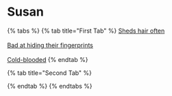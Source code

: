 # Susan

{% tabs %}
{% tab title="First Tab" %}
[Sheds hair often](https://armless-detective-wiki-1.gitbook.io/armless-detective-wiki/clues/clues/shedshairoftenly)\
\
[Bad at hiding their fingerprints](https://armless-detective-wiki-1.gitbook.io/armless-detective-wiki/clues/clues/badathidingtheirfingerprints)\
\
[Cold-blooded](https://armless-detective-wiki-1.gitbook.io/armless-detective-wiki/clues/clues/cold-blooded)
{% endtab %}

{% tab title="Second Tab" %}

{% endtab %}
{% endtabs %}
